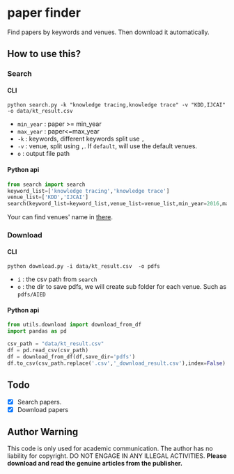 # paper finder
Find papers by keywords and venues. Then download it automatically.

## How to use this?
### Search
#### CLI

```shell
python search.py -k "knowledge tracing,knowledge trace" -v "KDD,IJCAI" -o data/kt_result.csv
```
- `min_year` : paper >= min_year
- `max_year` : paper<=max_year
- `-k` : keywords, different keywords split use `,`
- `-v` : venue, split using `,`. If `default`, will use the default venues.
- `o` : output file path



#### Python api
```python
from search import search
keyword_list=['knowledge tracing','knowledge trace']
venue_list=['KDD','IJCAI']
search(keyword_list=keyword_list,venue_list=venue_list,min_year=2016,max_year=2021,output='data/kt_result.csv')
```

Your can find venues' name in [there](https://dblp.org/db/journals/index.html).

### Download
#### CLI

```shell
python download.py -i data/kt_result.csv  -o pdfs
```
- `i` : the csv path from `search`
- `o` : the dir to save pdfs, we will create sub folder for each venue. Such as `pdfs/AIED`


#### Python api
```python
from utils.download import download_from_df
import pandas as pd

csv_path = "data/kt_result.csv"
df = pd.read_csv(csv_path)
df = download_from_df(df,save_dir='pdfs')
df.to_csv(csv_path.replace('.csv','_download_result.csv'),index=False)
```

## Todo
- [x] Search papers.
- [x] Download papers

## Author Warning
This code is only used for academic communication. 
The author has no liability for copyright. 
DO NOT ENGAGE IN ANY ILLEGAL ACTIVITIES.
**Please download and read the genuine articles from the publisher.**